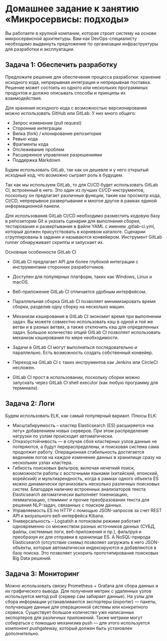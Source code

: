 
# Домашнее задание к занятию «Микросервисы: подходы»
Вы работаете в крупной компании, которая строит систему на основе микросервисной архитектуры. Вам как DevOps-специалисту необходимо выдвинуть предложение по организации инфраструктуры для разработки и эксплуатации.

## Задача 1: Обеспечить разработку
Предложите решение для обеспечения процесса разработки: хранение исходного кода, непрерывная интеграция и непрерывная поставка. Решение может состоять из одного или нескольких программных продуктов и должно описывать способы и принципы их взаимодействия.

Для хранения исходного кода с возможностью версионирования можно использовать GitHub или GitLab.
У них много общего:
* Запрос изменение (pull request)
* Сторонние интеграции 
* Вилка (fork) / клонирование репозитория 
* Ревью кода 
* Фрагменты кода 
* Отслеживание проблем 
* Расширенное управление разрешениями 
* Поддержка Markdown

Будем использовать GitLab, так как он дешевле и у него открытый исходный код, что возможно сыграет роль в будущем.

Так как мы используем GitLab, то для CI/CD будет использовать GitLab CI, встроенный в него. Это один из лучших CI/CD-инструментов, поскольку он предлагает различные функции, такие как просмотр кода, CI/CD, непрерывное развертывание и многое другое в рамках единой информационной панели.

Для использования GitLab CI/CD необходимо разместить кодовую базу в репозитории Git и указать сценарии для выполнения сборки, тестирования и развертывания в файле YAML с именем .gitlab-ci.yml, который должен присутствовать в корневом каталоге. Сценарии сгруппированы в задания и называются конвейером. Инструмент GitLab runner обнаруживает скрипты и запускает их.

Основные особенности GitLab CI

* GitLab CI предлагает API для более глубокой интеграции с инструментами сторонних разработчиков.

* Доступен для популярных платформ, таких как Windows, Linux и macOS.

* Веб-приложение GitLab CI отличается удобным интерфейсом.

* Параллельная сборка GitLab CI позволяет минимизировать время сборки, разделив одну сборку на несколько машин.

* Механизм кэширования в GitLab CI экономит время при выполнении задач. Вы можете совместно использовать кэш в одной и той же ветви и в разных ветвях, а также отключить кэш для определенных задач. Большое количество опций GitLab CI позволяет использовать механизм кэширования по мере необходимости.

* Задачи в GitLab CI могут выполняться последовательно и параллельно. Есть возможность создать собственный конвейер.

* Переход на GitLab CI с таких инструментов как Jenkins или CircleCI несложен.

* GitLab CI прост в использовании, поскольку сборки можно запускать через GitLab CI shell executor (как любую программу для терминала).



## Задача 2: Логи

Будем использовать ELK, как самый популярный вариант.
Плюсы ELK:
* Масштабируемость – кластер Elasticsearch (ES) расширяется «на лету» добавлением новых серверов. При этом распределение нагрузки по узлам происходит автоматически.
* Отказоустойчивость — в случае сбоя кластерных узлов данные не потеряются, а будут перераспределены, и поисковая система сама продолжит работу. Операционная стабильность достигается ведением логов на каждое изменение данных в хранилище сразу на нескольких узлах кластера.
* Гибкость поисковых фильтров, включая нечеткий поиск, возможности работы с восточными языками (китайский, японский, корейский) и мультиарендность, когда в рамках одного объекта ES можно динамически организовать несколько различных поисковых систем. Благодаря наличию встроенных анализаторов текста Elasticsearch автоматически выполняет токенизацию, лемматизацию, стемминг и прочие преобразования текста для решения NLP-задач, связанных с поиском данных.
* Управляемость ES по HTTP с помощью JSON-запросов за счет REST API и визуального веб-интерфейса Kibana.
* Универсальность – Logsatsh в потоковом режиме работает одновременно со множеством разных источников данных (СУБД, файлы, системные логи, веб-приложения и пр.), фильтруя и преобразуя их для отправки в хранилище ES. А NoSQL-природа Elasticsearch (отсутствие схемы) позволяет загружать в него JSON-объекты, которые автоматически индексируются и добавляются в базу поиска. Это позволяет ускорить прототипирование поисковых Big Data решений.

## Задача 3: Мониторинг

Можно использовать связку Prometheus + Grafana для сбора данных и их графического вывода.
Для получения метрик с удаленных узлов используется метод pull (сервер сам забирает данные). На узлы для сбора информации устанавливаются экспортеры (exporter) — пакеты, получающие данные для операционной системы или конкретного сервиса. Существует большое количество уже написанных экспортеров для различных приложений. Также метрики могут собираться с помощью механизма push — для этого используется компонент pushgateway, который должен быть установлен дополнительно.

